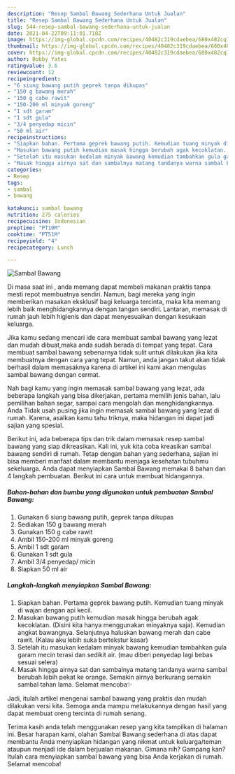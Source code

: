 ```yaml
---
description: "Resep Sambal Bawang Sederhana Untuk Jualan"
title: "Resep Sambal Bawang Sederhana Untuk Jualan"
slug: 544-resep-sambal-bawang-sederhana-untuk-jualan
date: 2021-04-22T09:11:01.710Z
image: https://img-global.cpcdn.com/recipes/40482c319cdaebea/680x482cq70/sambal-bawang-foto-resep-utama.jpg
thumbnail: https://img-global.cpcdn.com/recipes/40482c319cdaebea/680x482cq70/sambal-bawang-foto-resep-utama.jpg
cover: https://img-global.cpcdn.com/recipes/40482c319cdaebea/680x482cq70/sambal-bawang-foto-resep-utama.jpg
author: Bobby Yates
ratingvalue: 3.6
reviewcount: 12
recipeingredient:
- "6 siung bawang putih geprek tanpa dikupas"
- "150 g bawang merah"
- "150 g cabe rawit"
- "150-200 ml minyak goreng"
- "1 sdt garam"
- "1 sdt gula"
- "3/4 penyedap micin"
- "50 ml air"
recipeinstructions:
- "Siapkan bahan. Pertama geprek bawang putih. Kemudian tuang minyak di wajan dengan api kecil."
- "Masukan bawang putih kemudian masak hingga berubah agak kecoklatan. (Disini kita hanya menggunakan minyaknya saja). Kemudian angkat bawangnya. Selanjutnya haluskan bawang merah dan cabe rawit. (Kalau aku lebih suka bertekstur kasar)"
- "Setelah itu masukan kedalam minyak bawang kemudian tambahkan gula garam mecin terasi dan sedikit air. (mau diberi penyedap lagi bebas sesuai selera)"
- "Masak hingga airnya sat dan sambalnya matang tandanya warna sambal berubah lebih pekat ke orange. Semakin airnya berkurang semakin sambal tahan lama. Selamat mencoba✨"
categories:
- Resep
tags:
- sambal
- bawang

katakunci: sambal bawang 
nutrition: 275 calories
recipecuisine: Indonesian
preptime: "PT10M"
cooktime: "PT51M"
recipeyield: "4"
recipecategory: Lunch

---
```



![Sambal Bawang](https://img-global.cpcdn.com/recipes/40482c319cdaebea/680x482cq70/sambal-bawang-foto-resep-utama.jpg)

Di masa  saat ini , anda memang dapat membeli makanan praktis tanpa mesti repot membuatnya sendiri. Namun, bagi mereka yang ingin memberikan masakan eksklusif bagi keluarga tercinta, maka kita memang lebih baik menghidangkannya dengan tangan sendiri. Lantaran, memasak di rumah jauh lebih higienis dan dapat menyesuaikan dengan kesukaan keluarga.

Jika kamu sedang mencari ide cara membuat sambal bawang yang lezat dan mudah dibuat,maka anda sudah berada di tempat yang tepat. Cara membuat sambal bawang  sebenarnya tidak sulit untuk dilakukan jika kita membuatnya dengan cara yang tepat. Namun, anda jangan takut akan tidak berhasil dalam memasaknya 
karena di artikel ini kami akan mengulas sambal bawang dengan cermat.  



Nah bagi kamu yang ingin memasak sambal bawang yang lezat, ada beberapa langkah yang bisa dikerjakan, pertama memilih jenis bahan, lalu pemilihan bahan segar, sampai cara mengolah dan menghidangkannya. Anda Tidak usah pusing jika ingin memasak sambal bawang yang lezat di rumah. Karena, asalkan kamu  tahu triknya, maka hidangan ini dapat jadi sajian yang spesial.

Berikut ini, ada beberapa tips dan trik dalam memasak resep sambal bawang yang siap dikreasikan. Kali ini, yuk kita coba kreasikan sambal bawang sendiri di rumah. Tetap dengan bahan yang sederhana, sajian ini bisa memberi manfaat dalam membantu menjaga kesehatan tubuhmu sekeluarga. Anda dapat menyiapkan Sambal Bawang memakai 8 bahan dan 4 langkah pembuatan. Berikut ini cara untuk membuat hidangannya.

<!--inarticleads1-->

##### Bahan-bahan dan bumbu yang digunakan untuk pembuatan Sambal Bawang:

1. Gunakan 6 siung bawang putih, geprek tanpa dikupas
1. Sediakan 150 g bawang merah
1. Gunakan 150 g cabe rawit
1. Ambil 150-200 ml minyak goreng
1. Ambil 1 sdt garam
1. Gunakan 1 sdt gula
1. Ambil 3/4 penyedap/ micin
1. Siapkan 50 ml air




<!--inarticleads2-->

##### Langkah-langkah menyiapkan Sambal Bawang:

1. Siapkan bahan. Pertama geprek bawang putih. Kemudian tuang minyak di wajan dengan api kecil.
1. Masukan bawang putih kemudian masak hingga berubah agak kecoklatan. (Disini kita hanya menggunakan minyaknya saja). Kemudian angkat bawangnya. Selanjutnya haluskan bawang merah dan cabe rawit. (Kalau aku lebih suka bertekstur kasar)
1. Setelah itu masukan kedalam minyak bawang kemudian tambahkan gula garam mecin terasi dan sedikit air. (mau diberi penyedap lagi bebas sesuai selera)
1. Masak hingga airnya sat dan sambalnya matang tandanya warna sambal berubah lebih pekat ke orange. Semakin airnya berkurang semakin sambal tahan lama. Selamat mencoba✨




Jadi, itulah artikel mengenai  sambal bawang  yang praktis dan mudah dilakukan versi kita. Semoga anda mampu melakukannya dengan hasil yang dapat membuat oreng tercinta di rumah senang. 

Terima kasih anda telah menggunakan resep yang kita tampilkan di halaman ini. Besar harapan kami, olahan  Sambal Bawang sederhana di atas dapat membantu Anda menyiapkan hidangan yang nikmat untuk keluarga/teman ataupun menjadi ide dalam berjualan makanan. Gimana nih? Gampang kan? Itulah cara menyiapkan sambal bawang yang bisa Anda kerjakan di rumah. Selamat mencoba!

